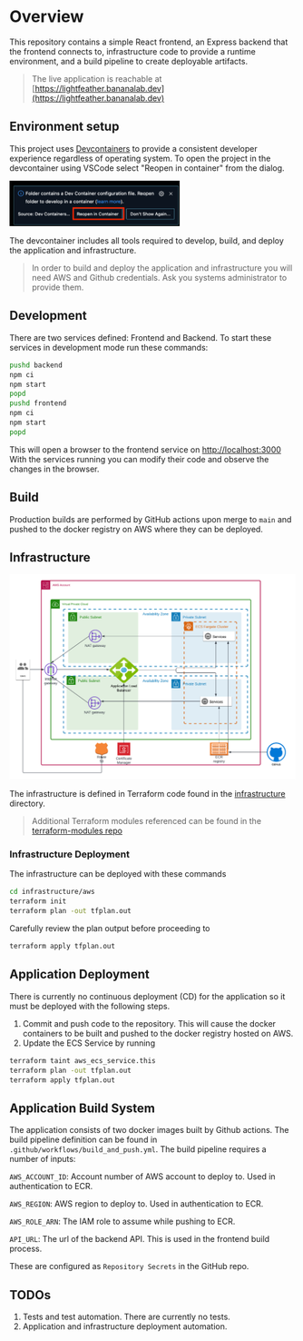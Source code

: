 # Overview

This repository contains a simple React frontend, an Express backend that the
frontend connects to, infrastructure code to provide a runtime environment, and
a build pipeline to create deployable artifacts.

>The live application is reachable at
[https://lightfeather.bananalab.dev](https://lightfeather.bananalab.dev)

## Environment setup

This project uses
[Devcontainers](https://code.visualstudio.com/docs/devcontainers/containers)
to provide a consistent developer experience regardless of operating system.
To open the project in the devcontainer using VSCode select "Reopen in
container" from the dialog.

<img src="docs/dialog.png" alt="drawing" width="300"/>

The devcontainer includes all tools required to develop, build, and deploy the
application and infrastructure.

> In order to build and deploy the application and infrastructure you will need
AWS and Github credentials.  Ask you systems administrator to provide them.

## Development

There are two services defined: Frontend and Backend. To start these services
in development mode run these commands:

```bash
pushd backend
npm ci
npm start
popd
pushd frontend
npm ci
npm start
popd
```

This will open a browser to the frontend service on
[http://localhost:3000](http://localhost:3000)
With the services running you can modify their code and observe the changes in
the browser.

## Build

Production builds are performed by GitHub actions upon merge to `main` and
pushed to the docker registry on AWS where they can be deployed.

## Infrastructure

![diagram](docs/diagram.png "Diagram")

The infrastructure is defined in Terraform code found in the
[infrastructure](infrastructure) directory.
> Additional Terraform modules referenced can be found in the
[terraform-modules repo](https://github.com/bananalab/terraform-modules)

### Infrastructure Deployment

The infrastructure can be deployed with these commands

```bash
cd infrastructure/aws
terraform init
terraform plan -out tfplan.out
```

Carefully review the plan output before proceeding to

```bash
terraform apply tfplan.out
```

## Application Deployment

There is currently no continuous deployment (CD) for the application so it must
be deployed with the following steps.

1. Commit and push code to the repository. This will cause the docker
containers to be built and pushed to the docker registry hosted on AWS.
2. Update the ECS Service by running

```bash
terraform taint aws_ecs_service.this
terraform plan -out tfplan.out
terraform apply tfplan.out
```

## Application Build System

The application consists of two docker images built by Github actions. The
build pipeline definition can be found in
`.github/workflows/build_and_push.yml`. The build pipeline requires a number of
 inputs:

`AWS_ACCOUNT_ID`: Account number of AWS account to deploy to. Used in
authentication to ECR.

`AWS_REGION`: AWS region to deploy to. Used in authentication to ECR.

`AWS_ROLE_ARN`: The IAM role to assume while pushing to ECR.

`API_URL`: The url of the backend API.  This is used in the frontend build
process.

These are configured as `Repository Secrets` in the GitHub repo.

## TODOs

1. Tests and test automation.  There are currently no tests.
2. Application and infrastructure deployment automation.
